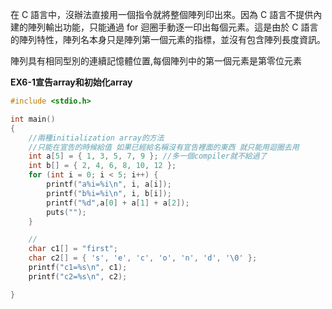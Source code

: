 在 C 語言中，沒辦法直接用一個指令就將整個陣列印出來。因為 C 語言不提供內建的陣列輸出功能，只能通過 for 迴圈手動逐一印出每個元素。這是由於 C 語言的陣列特性，陣列名本身只是陣列第一個元素的指標，並沒有包含陣列長度資訊。

陣列具有相同型別的連續記憶體位置,每個陣列中的第一個元素是第零位元素

**EX6-1宣告array和初始化array**
```c
#include <stdio.h>

int main()
{
    //兩種initialization array的方法
    //只能在宣告的時候給值 如果已經給名稱沒有宣告裡面的東西 就只能用迴圈去用
    int a[5] = { 1, 3, 5, 7, 9 }; //多一個compiler就不給過了
    int b[] = { 2, 4, 6, 8, 10, 12 };
    for (int i = 0; i < 5; i++) {
        printf("a%i=%i\n", i, a[i]);
        printf("b%i=%i\n", i, b[i]);
        printf("%d",a[0] + a[1] + a[2]);
        puts("");
    }

    //
    char c1[] = "first";
    char c2[] = { 's', 'e', 'c', 'o', 'n', 'd', '\0' };
    printf("c1=%s\n", c1);
    printf("c2=%s\n", c2);

}

```

